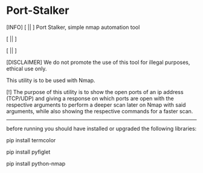 # Port-Stalker

[INFO]
[ || ]   Port Stalker, simple nmap automation tool

[ || ]

[ || ]

[DISCLAIMER] We do not promote the use of this tool for illegal purposes, ethical use only.


This utility is to be used with Nmap.

[!] The purpose of this utility is to show the open ports of an ip address 
    (TCP/UDP) and giving a response on which ports are open with the respective arguments
    to perform a deeper scan later on Nmap with said arguments, while also showing the respective commands 
    for a faster scan.

-------------------------------------------------
before running you should have installed or upgraded the following libraries:

pip install termcolor

pip install pyfiglet

pip install python-nmap
